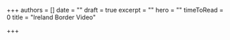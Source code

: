 +++
authors = []
date = ""
draft = true
excerpt = ""
hero = ""
timeToRead = 0
title = "Ireland Border Video"

+++

